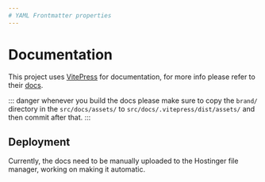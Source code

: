 ```yaml
---
# YAML Frontmatter properties
---
```


# Documentation

This project uses [VitePress](https://vitepress.dev/) for documentation, for more info please refer to their [docs](https://vitepress.dev/guide/getting-started).

::: danger
whenever you build the docs please make sure to copy the `brand/` directory in the `src/docs/assets/` to `src/docs/.vitepress/dist/assets/` and then commit after that.
:::

## Deployment

Currently, the docs need to be manually uploaded to the Hostinger file manager, working on making it automatic.
